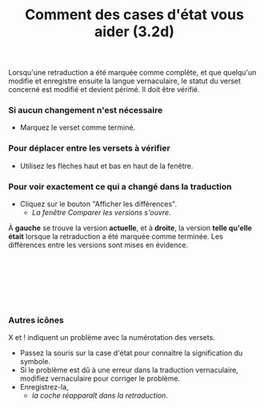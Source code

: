 ﻿---
title: Comment des cases d'état vous aider (3.2d)
---
Lorsqu'une retraduction a été marquée comme complète, et que quelqu'un modifie et enregistre ensuite la langue vernaculaire, le statut du verset concerné est modifié et devient périmé. Il doit être vérifié.

### Si aucun changement n'est nécessaire

-  Marquez le verset comme terminé.

### Pour déplacer entre les versets à vérifier

-  Utilisez les flèches haut et bas en haut de la fenêtre.

### Pour voir exactement ce qui a changé dans la traduction

-  Cliquez sur le bouton "Afficher les différences".  
   -  *La fenêtre Comparer les versions s'ouvre*.

À **gauche** se trouve la version **actuelle**, et à **droite**, la version **telle qu'elle était** lorsque la retraduction a été marquée comme terminée. Les différences entre les versions sont mises en évidence.

 
-----

 
-----


### Autres icônes

X et ! indiquent un problème avec la numérotation des versets.

-  Passez la souris sur la case d'état pour connaître la signification du symbole.
-  Si le problème est dû à une erreur dans la traduction vernaculaire, modifiez vernaculaire pour corriger le problème.
-  Enregistrez-la,  
   -  *la coche réapparaît dans la retraduction*.

